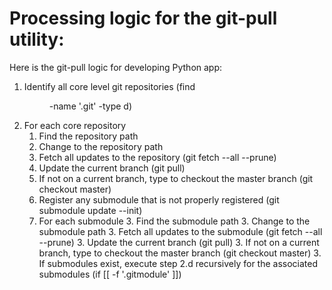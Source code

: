 # Processing logic for the git-pull utility:


Here is the git-pull logic for developing Python app:

1. Identify all core level git repositories (find <dir> -name '.git' -type d)
1. For each core repository
   1. Find the repository path
   1. Change to the repository path
   1. Fetch all updates to the repository (git fetch --all --prune)
   1. Update the current branch (git pull)
   1. If not on a current branch, type to checkout the master branch (git checkout master)
   1. Register any submodule that is not properly registered (git submodule update --init)
   1. For each submodule
		3. Find the submodule path
		3. Change to the submodule path
		3. Fetch all updates to the submodule
                (git fetch --all --prune)
		3. Update the current branch
                (git pull)
		3. If not on a current branch, type to checkout the master branch
                (git checkout master)
		3. If submodules exist, execute step 2.d recursively for the associated submodules
                (if [[ -f '.gitmodule' ]])
